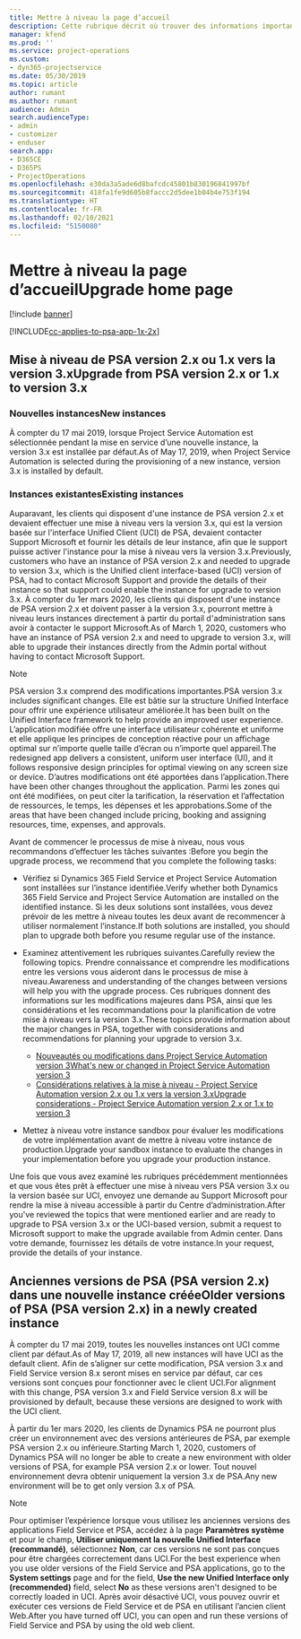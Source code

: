 ```yaml
---
title: Mettre à niveau la page d’accueil
description: Cette rubrique décrit où trouver des informations importantes concernant les fonctionnalités nouvelles et modifiées dans Dynamics 365 Project Service Automation, ainsi que le processus de mise à niveau vers la nouvelle version.
manager: kfend
ms.prod: ''
ms.service: project-operations
ms.custom:
- dyn365-projectservice
ms.date: 05/30/2019
ms.topic: article
author: rumant
ms.author: rumant
audience: Admin
search.audienceType:
- admin
- customizer
- enduser
search.app:
- D365CE
- D365PS
- ProjectOperations
ms.openlocfilehash: e30da3a5ade6d8bafcdc45801b830196841997bf
ms.sourcegitcommit: 418fa1fe9d605b8faccc2d5dee1b04b4e753f194
ms.translationtype: HT
ms.contentlocale: fr-FR
ms.lasthandoff: 02/10/2021
ms.locfileid: "5150080"
---
```

# <a name="upgrade-home-page"></a><span data-ttu-id="fe731-103">Mettre à niveau la page d’accueil</span><span class="sxs-lookup"><span data-stu-id="fe731-103">Upgrade home page</span></span>

[!include [banner](../includes/psa-now-project-operations.md)]

[!INCLUDE[cc-applies-to-psa-app-1x-2x](../includes/cc-applies-to-psa-app-1x-2x.md)]

## <a name="upgrade-from-psa-version-2x-or-1x-to-version-3x"></a><span data-ttu-id="fe731-104">Mise à niveau de PSA version 2.x ou 1.x vers la version 3.x</span><span class="sxs-lookup"><span data-stu-id="fe731-104">Upgrade from PSA version 2.x or 1.x to version 3.x</span></span>

### <a name="new-instances"></a><span data-ttu-id="fe731-105">Nouvelles instances</span><span class="sxs-lookup"><span data-stu-id="fe731-105">New instances</span></span>

<span data-ttu-id="fe731-106">À compter du 17 mai 2019, lorsque Project Service Automation est sélectionnée pendant la mise en service d’une nouvelle instance, la version 3.x est installée par défaut.</span><span class="sxs-lookup"><span data-stu-id="fe731-106">As of May 17, 2019, when Project Service Automation is selected during the provisioning of a new instance, version 3.x is installed by default.</span></span>

### <a name="existing-instances"></a><span data-ttu-id="fe731-107">Instances existantes</span><span class="sxs-lookup"><span data-stu-id="fe731-107">Existing instances</span></span>

<span data-ttu-id="fe731-108">Auparavant, les clients qui disposent d'une instance de PSA version 2.x et devaient effectuer une mise à niveau vers la version 3.x, qui est la version basée sur l'interface Unified Client (UCI) de PSA, devaient contacter Support Microsoft et fournir les détails de leur instance, afin que le support puisse activer l'instance pour la mise à niveau vers la version 3.x.</span><span class="sxs-lookup"><span data-stu-id="fe731-108">Previously, customers who have an instance of PSA version 2.x and needed to upgrade to version 3.x, which is the Unified client interface-based (UCI) version of PSA, had to contact Microsoft Support and provide the details of their instance so that support could enable the instance for upgrade to version 3.x.</span></span> <span data-ttu-id="fe731-109">À compter du 1er mars 2020, les clients qui disposent d'une instance de PSA version 2.x et doivent passer à la version 3.x, pourront mettre à niveau leurs instances directement à partir du portail d'administration sans avoir à contacter le support Microsoft.</span><span class="sxs-lookup"><span data-stu-id="fe731-109">As of March 1, 2020, customers who have an instance of PSA version 2.x and need to upgrade to version 3.x, will able to upgrade their instances directly from the Admin portal without having to contact Microsoft Support.</span></span>  

> [!NOTE]
> <span data-ttu-id="fe731-110">PSA version 3.x comprend des modifications importantes.</span><span class="sxs-lookup"><span data-stu-id="fe731-110">PSA version 3.x includes significant changes.</span></span> <span data-ttu-id="fe731-111">Elle est bâtie sur la structure Unified Interface pour offrir une expérience utilisateur améliorée.</span><span class="sxs-lookup"><span data-stu-id="fe731-111">It has been built on the Unified Interface framework to help provide an improved user experience.</span></span> <span data-ttu-id="fe731-112">L’application modifiée offre une interface utilisateur cohérente et uniforme et elle applique les principes de conception réactive pour un affichage optimal sur n’importe quelle taille d’écran ou n’importe quel appareil.</span><span class="sxs-lookup"><span data-stu-id="fe731-112">The redesigned app delivers a consistent, uniform user interface (UI), and it follows responsive design principles for optimal viewing on any screen size or device.</span></span> <span data-ttu-id="fe731-113">D’autres modifications ont été apportées dans l’application.</span><span class="sxs-lookup"><span data-stu-id="fe731-113">There have been other changes throughout the application.</span></span> <span data-ttu-id="fe731-114">Parmi les zones qui ont été modifiées, on peut citer la tarification, la réservation et l’affectation de ressources, le temps, les dépenses et les approbations.</span><span class="sxs-lookup"><span data-stu-id="fe731-114">Some of the areas that have been changed include pricing, booking and assigning resources, time, expenses, and approvals.</span></span>

<span data-ttu-id="fe731-115">Avant de commencer le processus de mise à niveau, nous vous recommandons d’effectuer les tâches suivantes :</span><span class="sxs-lookup"><span data-stu-id="fe731-115">Before you begin the upgrade process, we recommend that you complete the following tasks:</span></span>

- <span data-ttu-id="fe731-116">Vérifiez si Dynamics 365 Field Service et Project Service Automation sont installées sur l’instance identifiée.</span><span class="sxs-lookup"><span data-stu-id="fe731-116">Verify whether both Dynamics 365 Field Service and Project Service Automation are installed on the identified instance.</span></span> <span data-ttu-id="fe731-117">Si les deux solutions sont installées, vous devez prévoir de les mettre à niveau toutes les deux avant de recommencer à utiliser normalement l’instance.</span><span class="sxs-lookup"><span data-stu-id="fe731-117">If both solutions are installed, you should plan to upgrade both before you resume regular use of the instance.</span></span>
- <span data-ttu-id="fe731-118">Examinez attentivement les rubriques suivantes.</span><span class="sxs-lookup"><span data-stu-id="fe731-118">Carefully review the following topics.</span></span> <span data-ttu-id="fe731-119">Prendre connaissance et comprendre les modifications entre les versions vous aideront dans le processus de mise à niveau.</span><span class="sxs-lookup"><span data-stu-id="fe731-119">Awareness and understanding of the changes between versions will help you with the upgrade process.</span></span> <span data-ttu-id="fe731-120">Ces rubriques donnent des informations sur les modifications majeures dans PSA, ainsi que les considérations et les recommandations pour la planification de votre mise à niveau vers la version 3.x.</span><span class="sxs-lookup"><span data-stu-id="fe731-120">These topics provide information about the major changes in PSA, together with considerations and recommendations for planning your upgrade to version 3.x.</span></span>

    - [<span data-ttu-id="fe731-121">Nouveautés ou modifications dans Project Service Automation version 3</span><span class="sxs-lookup"><span data-stu-id="fe731-121">What's new or changed in Project Service Automation version 3</span></span>](whats-new-changed-v3.md)
    - [<span data-ttu-id="fe731-122">Considérations relatives à la mise à niveau - Project Service Automation version 2.x ou 1.x vers la version 3.x</span><span class="sxs-lookup"><span data-stu-id="fe731-122">Upgrade considerations - Project Service Automation version 2.x or 1.x to version 3</span></span>](upgrade-v3.md)

- <span data-ttu-id="fe731-123">Mettez à niveau votre instance sandbox pour évaluer les modifications de votre implémentation avant de mettre à niveau votre instance de production.</span><span class="sxs-lookup"><span data-stu-id="fe731-123">Upgrade your sandbox instance to evaluate the changes in your implementation before you upgrade your production instance.</span></span>

<span data-ttu-id="fe731-124">Une fois que vous avez examiné les rubriques précédemment mentionnées et que vous êtes prêt à effectuer une mise à niveau vers PSA version 3.x ou la version basée sur UCI, envoyez une demande au Support Microsoft pour rendre la mise à niveau accessible à partir du Centre d’administration.</span><span class="sxs-lookup"><span data-stu-id="fe731-124">After you've reviewed the topics that were mentioned earlier and are ready to upgrade to PSA version 3.x or the UCI-based version, submit a request to Microsoft support to make the upgrade available from Admin center.</span></span> <span data-ttu-id="fe731-125">Dans votre demande, fournissez les détails de votre instance.</span><span class="sxs-lookup"><span data-stu-id="fe731-125">In your request, provide the details of your instance.</span></span>

## <a name="older-versions-of-psa-psa-version-2x-in-a-newly-created-instance"></a><span data-ttu-id="fe731-126">Anciennes versions de PSA (PSA version 2.x) dans une nouvelle instance créée</span><span class="sxs-lookup"><span data-stu-id="fe731-126">Older versions of PSA (PSA version 2.x) in a newly created instance</span></span>

<span data-ttu-id="fe731-127">À compter du 17 mai 2019, toutes les nouvelles instances ont UCI comme client par défaut.</span><span class="sxs-lookup"><span data-stu-id="fe731-127">As of May 17, 2019, all new instances will have UCI as the default client.</span></span> <span data-ttu-id="fe731-128">Afin de s’aligner sur cette modification, PSA version 3.x and Field Service version 8.x seront mises en service par défaut, car ces versions sont conçues pour fonctionner avec le client UCI.</span><span class="sxs-lookup"><span data-stu-id="fe731-128">For alignment with this change, PSA version 3.x and Field Service version 8.x will be provisioned by default, because these versions are designed to work with the UCI client.</span></span>

<span data-ttu-id="fe731-129">À partir du 1er mars 2020, les clients de Dynamics PSA ne pourront plus créer un environnement avec des versions antérieures de PSA, par exemple PSA version 2.x ou inférieure.</span><span class="sxs-lookup"><span data-stu-id="fe731-129">Starting March 1, 2020, customers of Dynamics PSA will no longer be able to create a new environment with older versions of PSA, for example PSA version 2.x or lower.</span></span> <span data-ttu-id="fe731-130">Tout nouvel environnement devra obtenir uniquement la version 3.x de PSA.</span><span class="sxs-lookup"><span data-stu-id="fe731-130">Any new environment will be to get only version 3.x of PSA.</span></span>

> [!NOTE]
> <span data-ttu-id="fe731-131">Pour optimiser l’expérience lorsque vous utilisez les anciennes versions des applications Field Service et PSA, accédez à la page **Paramètres système** et pour le champ, **Utiliser uniquement la nouvelle Unified Interface (recommandé)**, sélectionnez **Non**, car ces versions ne sont pas conçues pour être chargées correctement dans UCI.</span><span class="sxs-lookup"><span data-stu-id="fe731-131">For the best experience when you use older versions of the Field Service and PSA applications, go to the **System settings** page and for the field, **Use the new Unified Interface only (recommended)** field, select **No** as these versions aren't designed to be correctly loaded in UCI.</span></span> <span data-ttu-id="fe731-132">Après avoir désactivé UCI, vous pouvez ouvrir et exécuter ces versions de Field Service et de PSA en utilisant l’ancien client Web.</span><span class="sxs-lookup"><span data-stu-id="fe731-132">After you have turned off UCI, you can open and run these versions of Field Service and PSA by using the old web client.</span></span> 
